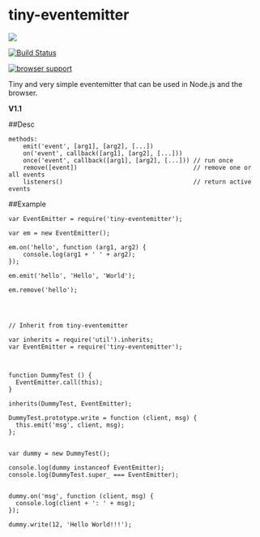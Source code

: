 # tiny-eventemitter

<a href="https://nodei.co/npm/tiny-eventemitter/"><img src="https://nodei.co/npm/tiny-eventemitter.png"></a>

[![Build Status](https://travis-ci.org/joaquimserafim/tiny-eventemitter.png?branch=master)](https://travis-ci.org/joaquimserafim/tiny-eventemitter)

[![browser support](https://ci.testling.com/joaquimserafim/tiny-eventemitter.png)](https://ci.testling.com/joaquimserafim/tiny-eventemitter)


Tiny and very simple eventemitter that can be used in Node.js and the browser.

**V1.1**

##Desc
    
    
    methods:
        emit('event', [arg1], [arg2], [...])
        on('event', callback([arg1], [arg2], [...]))
        once('event', callback([arg1], [arg2], [...])) // run once
        remove([event])                                // remove one or all events
        listeners()                                    // return active events
        
        
  

##Example
    
    
    
    var EventEmitter = require('tiny-eventemitter');
    
    var em = new EventEmitter();
    
    em.on('hello', function (arg1, arg2) {
        console.log(arg1 + ' ' + arg2);
    });

    em.emit('hello', 'Hello', 'World');

    em.remove('hello');
    
    
    
    
    // Inherit from tiny-eventemitter
    
    var inherits = require('util').inherits;   
    var EventEmitter = require('tiny-eventemitter');
    
    
    
    function DummyTest () {
      EventEmitter.call(this);
    }
    
    inherits(DummyTest, EventEmitter);
    
    DummyTest.prototype.write = function (client, msg) {
      this.emit('msg', client, msg);
    };
    
    
    var dummy = new DummyTest();
    
    console.log(dummy instanceof EventEmitter);
    console.log(DummyTest.super_ === EventEmitter);
    
    
    dummy.on('msg', function (client, msg) {
      console.log(client + ': ' + msg);
    });
    
    dummy.write(12, 'Hello World!!!');
      
      
    
